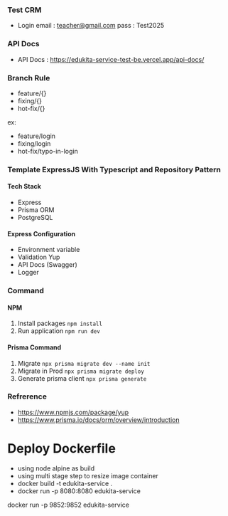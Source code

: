 ### Test CRM

- Login
  email : teacher@gmail.com
  pass : Test2025

### API Docs

- API Docs : https://edukita-service-test-be.vercel.app/api-docs/

### Branch Rule

- feature/{}
- fixing/{}
- hot-fix/{}

ex:

- feature/login
- fixing/login
- hot-fix/typo-in-login

### Template ExpressJS With Typescript and Repository Pattern

#### Tech Stack

- Express
- Prisma ORM
- PostgreSQL

#### Express Configuration

- Environment variable
- Validation Yup
- API Docs (Swagger)
- Logger

### Command

#### NPM

1. Install packages
   `npm install`
2. Run application
   `npm run dev`

#### Prisma Command

1. Migrate
   `npx prisma migrate dev --name init`
2. Migrate in Prod
   `npx prisma migrate deploy`
3. Generate prisma client
   `npx prisma generate`

### Refrerence

- https://www.npmjs.com/package/yup
- https://www.prisma.io/docs/orm/overview/introduction

# Deploy Dockerfile

- using node alpine as build
- using multi stage step to resize image container
- docker build -t edukita-service .
- docker run -p 8080:8080 edukita-service

docker run -p 9852:9852 edukita-service
